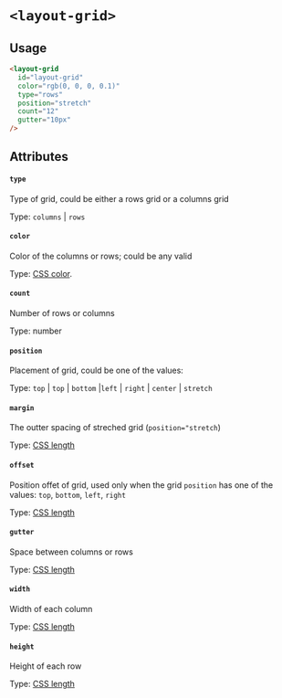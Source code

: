 # `<layout-grid>`

## Usage

```html
<layout-grid
  id="layout-grid"
  color="rgb(0, 0, 0, 0.1)"
  type="rows"
  position="stretch"
  count="12"
  gutter="10px"
/>
```

## Attributes

#### `type`

Type of grid, could be either a rows grid or a columns grid

Type: `columns` | `rows`

#### `color`

Color of the columns or rows; could be any valid 

Type: [CSS color](https://developer.mozilla.org/en-US/docs/Web/CSS/color_value).

#### `count`

Number of rows or columns

Type: number

#### `position`

Placement of grid, could be one of the values: 

Type: `top` | `top` | `bottom` |`left` | `right` | `center` | `stretch`

#### `margin`

The outter spacing of streched grid (`position="stretch`)

Type: [CSS length](https://developer.mozilla.org/en-US/docs/Web/CSS/length)

#### `offset`

Position offet of grid, used only when the grid `position` has one of the values: `top`, `bottom`, `left`, `right`

Type: [CSS length](https://developer.mozilla.org/en-US/docs/Web/CSS/length)

#### `gutter`

Space between columns or rows

Type: [CSS length](https://developer.mozilla.org/en-US/docs/Web/CSS/length)

#### `width`

Width of each column

Type: [CSS length](https://developer.mozilla.org/en-US/docs/Web/CSS/length)

#### `height`

Height of each row

Type: [CSS length](https://developer.mozilla.org/en-US/docs/Web/CSS/length)
